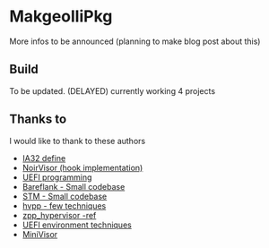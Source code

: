 # MakgeolliPkg

More infos to be announced (planning to make blog post about this) 

## Build 

To be updated. (DELAYED) currently working 4 projects 

## Thanks to 

I would like to thank to these authors 

-  [IA32 define](https://github.com/ia32-doc/ia32-doc/blob/main/out/ia32.h)
-  [NoirVisor (hook implementation)](https://github.com/Zero-Tang/NoirVisor/blob/master/src/booting/efiapp/driver.c)
-  [UEFI programming ](https://github.com/tianocore/tianocore.github.io/wiki/Build-Description-Files)
-  [Bareflank - Small codebase](https://github.com/Bareflank/hypervisor)
-  [STM - Small codebase](https://github.com/jyao1/STM)
-  [hvpp - few techniques](https://github.com/wbenny/hvpp)
-  [zpp_hypervisor -ref](https://github.com/eyalz800/zpp_hypervisor)
-  [UEFI environment techniques](https://github.com/Mattiwatti/EfiGuard)
-  [MiniVisor](https://github.com/tandasat/MiniVisorPkg)
